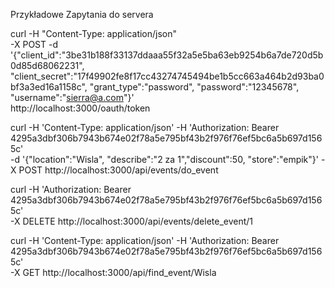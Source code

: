 Przykładowe Zapytania do servera

curl -H "Content-Type: application/json" \
-X POST -d '{"client_id":"3be31b188f33137ddaaa55f32a5e5ba63eb9254b6a7de720d5b0d85d68062231",
 "client_secret":"17f49902fe8f17cc43274745494be1b5cc663a464b2d93ba0bf3a3ed16a1158c",
 "grant_type":"password",
 "password":"12345678",
 "username":"sierra@a.com"}' \
 http://localhost:3000/oauth/token



curl -H 'Content-Type: application/json' -H 'Authorization: Bearer 4295a3dbf306b7943b674e02f78a5e795bf43b2f976f76ef5bc6a5b697d1565c' \
-d '{"location":"Wisla", "describe":"2 za 1","discount":50, "store":"empik"}' -X POST http://localhost:3000/api/events/do_event

curl -H 'Authorization: Bearer 4295a3dbf306b7943b674e02f78a5e795bf43b2f976f76ef5bc6a5b697d1565c' \
-X DELETE http://localhost:3000/api/events/delete_event/1

curl -H 'Content-Type: application/json' -H 'Authorization: Bearer 4295a3dbf306b7943b674e02f78a5e795bf43b2f976f76ef5bc6a5b697d1565c' \
-X GET http://localhost:3000/api/find_event/Wisla



